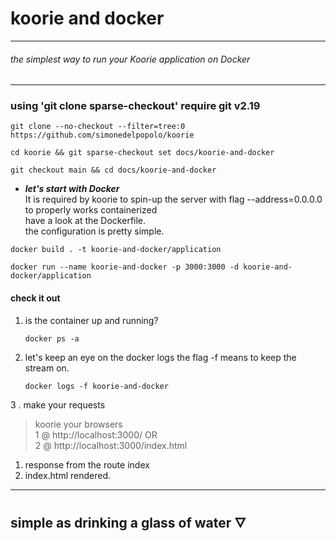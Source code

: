 # koorie and docker

___

###### the simplest way to run your Koorie application on Docker
___

### using 'git clone sparse-checkout' require git v2.19

```shell
git clone --no-checkout --filter=tree:0 https://github.com/simonedelpopolo/koorie
```

```shell
cd koorie && git sparse-checkout set docs/koorie-and-docker
```

```shell
git checkout main && cd docs/koorie-and-docker
```

- **_let's start with Docker_**  
  It is required by koorie to spin-up the server with flag --address=0.0.0.0 to properly works containerized  
  have a look at the Dockerfile.  
  the configuration is pretty simple.

```shell
docker build . -t koorie-and-docker/application 
```

```shell
docker run --name koorie-and-docker -p 3000:3000 -d koorie-and-docker/application
```

#### check it out

1. is the container up and running?
   ```shell
   docker ps -a
   ```

2. let's keep an eye on the docker logs the flag -f means to keep the stream on.
   ```shell
   docker logs -f koorie-and-docker
   ```

3 . make your requests

> koorie your browsers  
> 1 @ http://localhost:3000/ OR  
> 2 @ http://localhost:3000/index.html

1. response from the route index
2. index.html rendered.

___

## simple as drinking a glass of water 🜄
